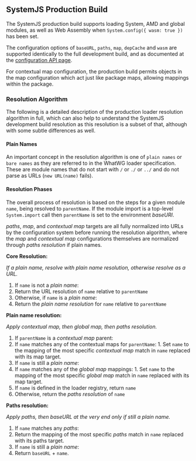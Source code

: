 ## SystemJS Production Build

The SystemJS production build supports loading System, AMD and global modules, as well as Web Assembly when `System.config({ wasm: true })` has been set.

The configuration options of `baseURL`, `paths`, `map`, `depCache` and `wasm` are supported identically to the
full development build, and as documented at the [configuration API page](config-api.md).

For contextual map configuration, the production build permits objects in the map configuration which act just
like package maps, allowing mappings within the package.

### Resolution Algorithm

The following is a detailed description of the production loader resolution algorithm in full, which can
also help to understand the SystemJS development build resolution as this resolution is a subset of that,
although with some subtle differences as well.

#### Plain Names

An important concept in the resolution algorithm is one of `plain names` or `bare names` as they are referred
to in the WhatWG loader specification. These are module names that do not start with `/` or `./` or `../` and
do not parse as URLs (`new URL(name)` fails).

#### Resolution Phases

The overall process of resolution is based on the steps for a given module `name`, being resolved to `parentName`.
If the module import is a top-level `System.import` call then `parentName` is set to the environment _baseURI_.

_paths_, _map_, and _contextual map_ targets are all fully normalized into URLs by the configuration system before running
the resolution algorithm, where the _map_ and _contextual map_ configurations themselves are normalized through _paths resolution_
if plain names.

**Core Resolution:**

_If a plain name, resolve with plain name resolution, otherwise resolve as a URL._

1. If `name` is not a _plain name_:
  1. Return the URL resolution of `name` relative to `parentName`
1. Otherwise, if `name` is a _plain name_:
  1. Return the _plain name resolution_ for `name` relative to `parentName`

**Plain name resolution:**

_Apply contextual map, then global map, then paths resolution._

1. If `parentName` is a _contextual map_ parent:
  1. If `name` matches any of the contextual maps for `parentName`:
    1. Set `name` to the mapping of the most specific _contextual map_ match in `name` replaced with its map target.
1. If `name` is still a _plain name_:
  1. If `name` matches any of the _global map_ mappings:
    1. Set `name` to the mapping of the most specific _global map_ match in `name` replaced with its map target.
1. If `name` is defined in the loader registry, return `name`
1. Otherwise, return the _paths resolution_ of `name`

**Paths resolution:**

_Apply paths, then baseURL at the very end only if still a plain name._

1. If `name` matches any _paths_:
  1. Return the mapping of the most specific _paths_ match in `name` replaced with its paths target.
1. If `name` is still a _plain name_:
  1. Return `baseURL` + `name`.
